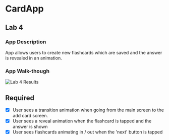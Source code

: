 # CardApp

## Lab 4

### App Description
App allows users to create new flashcards which are saved and the answer is revealed in an animation.

### App Walk-though
![Lab 4 Results](https://user-images.githubusercontent.com/60380073/113537715-4c201e00-958e-11eb-9483-e53c4516c02b.gif)



## Required
- [x] User sees a transition animation when going from the main screen to the add card screen.
- [x] User sees a reveal animation when the flashcard is tapped and the answer is shown
- [x] User sees flashcards animating in / out when the 'next' button is tapped
